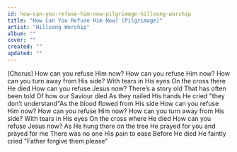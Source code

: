 ```yaml
---
id: how-can-you-refuse-him-now-pilgrimage-hillsong-worship
title: "How Can You Refuse Him Now? (Pilgrimage)"
artist: "Hillsong Worship"
album: ""
cover: ""
created: ""
updated: ""
---
```


[Chorus]
How can you refuse Him now?
How can you refuse Him now?
How can you turn away from His side?
With tears in His eyes
On the cross there He died
How can you refuse Jesus now?
There’s a story old
That has often been told
Of how our Saviour died
As they nailed His hands
He cried "they don’t understand"As the blood flowed from His side
How can you refuse Him now?
How can you refuse Him now?
How can you turn away from His side?
With tears in His eyes
On the cross where He died
How can you refuse Jesus now?
As He hung there on the tree
He prayed for you and prayed for me
There was no one His pain to ease
Before He died He faintly cried
"Father forgive them please"
